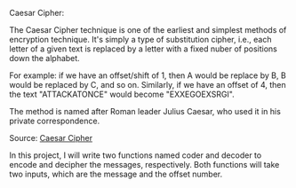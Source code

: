 Caesar Cipher:

The Caesar Cipher technique is one of the earliest and simplest methods of encryption technique. It's simply a type of substitution cipher, i.e., each letter of a given text is replaced by a letter with a fixed nuber of positions down the alphabet.

For example: if we have an offset/shift of 1, then A would be replace by B, B would be replaced by C, and so on. Similarly, if we have an offset of 4, then the text "ATTACKATONCE" would become "EXXEGOEXSRGI".

The method is named after Roman leader Julius Caesar, who used it in his private correspondence.

Source: [Caesar Cipher](https://www.geeksforgeeks.org/caesar-cipher-in-cryptography/)

In this project, I will write two functions named coder and decoder to encode and decipher the messages, respectively. Both functions will take two inputs, which are the message and the offset number.